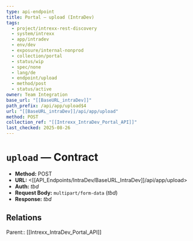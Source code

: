 ```yaml
---
type: api-endpoint
title: Portal — upload (IntraDev)
tags:
  - project/intrexx-rest-discovery
  - system/intrexx
  - app/intradev
  - env/dev
  - exposure/internal-nonprod
  - collection/portal
  - status/wip
  - spec/none
  - lang/de
  - endpoint/upload
  - method/post
  - status/active
owner: Team Integration
base_url: "[[BaseURL_intraDev]]"
path_prefix: /api/app/upload$4
url: "[[BaseURL_intraDev]]/api/app/upload"
method: POST
collection_ref: "[[Intrexx_IntraDev_Portal_API]]"
last_checked: 2025-08-26
---
```


# `upload` — Contract
- **Method:** POST  
- **URL:** <[[API_Endpoints/IntraDev/BaseURL_IntraDev]]/api/app/upload>  
- **Auth:** _tbd_  
- **Request Body:** `multipart/form-data` (_tbd_)  
- **Response:** _tbd_

## Relations
Parent:: [[Intrexx_IntraDev_Portal_API]]
